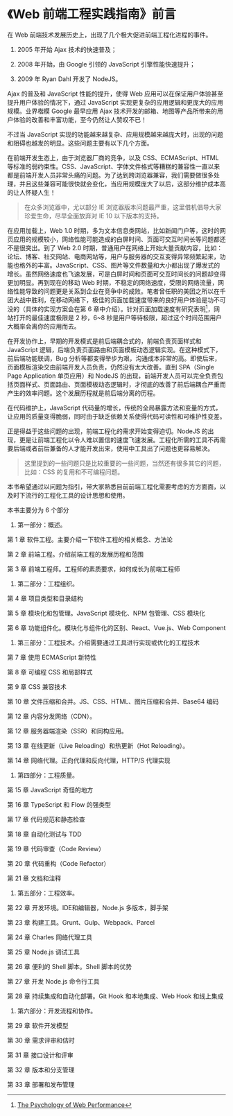 # 《Web 前端工程实践指南》前言

在 Web 前端技术发展历史上，出现了几个极大促进前端工程化进程的事件。

1. 2005 年开始 Ajax 技术的快速普及；

2. 2008 年开始，由 Google 引领的 JavaScript 引擎性能快速提升；

3. 2009 年 Ryan Dahl 开发了 NodeJS。

Ajax 的普及和 JavaScript 性能的提升，使得 Web 应用可以在保证用户体验甚至提升用户体验的情况下，通过 JavaScript 实现更复杂的应用逻辑和更庞大的应用规模。业界楷模 Google 最早应用 Ajax 技术开发的邮箱、地图等产品所带来的用户体验的改善和丰富功能，至今仍然让人赞叹不已！

不过当 JavaScript 实现的功能越来越复杂、应用规模越来越庞大时，出现的问题和阻碍也越发的明显。这些问题主要有以下几个方面。

在前端开发生态上，由于浏览器厂商的竞争，以及 CSS、ECMAScript、HTML 等标准的弱约束性。CSS、JavaScript、字体文件格式等糟糕的兼容性一直以来都是前端开发人员非常头痛的问题。为了达到跨浏览器兼容，我们需要做很多处理，并且这些兼容可能很快就会变化，当应用规模庞大了以后，这部分维护成本高的让人怀疑人生！

> 在众多浏览器中，尤以部分 IE 浏览器版本问题最严重，这里借机倡导大家珍爱生命，尽早全面放弃对 IE 10 以下版本的支持。

在应用加载上，Web 1.0 时期，多为文本信息类网站，比如新闻门户等，这时的网页应用的规模较小，网络性能可能造成的白屏时间、页面可交互时间长等问题都还不是很突出。到了 Web 2.0 时期，普通用户在网络上开始大量贡献内容，比如：论坛、博客、社交网站、电商网站等，用户与服务器的交互变得异常频繁起来，功能也格外的丰富。JavaScript、CSS、图片等文件数量和大小都出现了爆发式的增长。虽然网络速度也飞速发展，可是白屏时间和页面可交互时间长的问题却变得更加明显。再到现在的移动 Web 时期，不稳定的网络速度，受限的网络流量，网络性能导致的问题更是关系到企业在竞争中的成败。笔者曾任职的美团之所以在千团大战中胜利，在移动网络下，极佳的页面加载速度带来的良好用户体验是功不可没的（具体的实现方案会在第 6 章中介绍）。针对页面加载速度有研究表明[^1]，网站打开的最佳速度极限是 2 秒，6~8 秒是用户等待极限，超过这个时间范围用户大概率会离你的应用而去。

在开发协作上，早期的开发模式是前后端耦合式的，前端负责页面样式和 JavaScript 逻辑，后端负责页面路由和页面模板动态逻辑实现。在这种模式下，前后端功能联调，Bug 分析等都变得举步为艰，沟通成本非常的高。即使后来，页面模板渲染交由前端开发人员负责，仍然没有太大改善。直到 SPA（Single Page Application 单页应用）和 NodeJS 的出现，前端开发人员可以完全负责包括页面样式、页面路由、页面模板动态逻辑时，才彻底的改善了前后端耦合严重而产生的效率问题。这个发展历程就是前后端分离的历程。

在代码维护上，JavaScript 代码量的增长，传统的全局暴露方法和变量的方式，让应用的质量变得脆弱，同时由于缺乏依赖关系使得代码可读性和可维护性变差。

正是得益于这些问题的出现，前端工程化的需求开始变得迫切。NodeJS 的出现，更是让前端工程化以令人难以置信的速度飞速发展。工程化所需的工具不再需要后端或者前后兼备的人才能开发出来，使用中工具出了问题也更容易解决。

> 这里提到的一些问题只是比较重要的一些问题，当然还有很多其它的问题，比如：CSS 的复用和不可编程问题。

本书希望通过以问题为指引，带大家熟悉目前前端工程化需要考虑的方方面面，以及时下流行的工程化工具的设计思想和使用。

本书主要分为 6 个部分

1. 第一部分：概述。

第 1 章 软件工程。主要介绍一下软件工程的相关概念、方法论

第 2 章 前端工程。介绍前端工程的发展历程和范围

第 3 章 前端工程师。工程师的素质要求，如何成长为前端工程师

1. 第二部分：工程组织。

第 4 章 项目类型和目录结构

第 5 章 模块化和包管理。JavaScript 模块化、NPM 包管理、CSS 模块化

第 6 章 功能组件化。模块化与组件化的区别、React、Vue.js、Web Component

1. 第三部分：工程技术。介绍需要通过工具进行实现或优化的工程技术

第 7 章 使用 ECMAScript 新特性

第 8 章 可编程 CSS 和局部样式

第 9 章 CSS 兼容技术

第 10 章 文件压缩和合并。JS、CSS、HTML、图片压缩和合并、Base64 编码

第 12 章 内容分发网络（CDN）。

第 12 章 服务器端渲染（SSR）和同构应用。

第 13 章 在线更新（Live Reloading）和热更新（Hot Reloading）。

第 14 章 网络代理。正向代理和反向代理，HTTP/S 代理实现

1. 第四部分：工程质量。

第 15 章 JavaScript 奇怪的地方

第 16 章 TypeScript 和 Flow 的强类型

第 17 章 代码规范和静态检查

第 18 章 自动化测试与 TDD

第 19 章 代码审查（Code Review）

第 20 章 代码重构（Code Refactor）

第 21 章 文档和注释

1. 第五部分：工程效率。

第 22 章 开发环境。IDE和编辑器，Node.js 多版本，脚手架

第 23 章 构建工具。Grunt、Gulp、Webpack、Parcel

第 24 章 Charles 网络代理工具

第 25 章 Node.js 调试工具

第 26 章 便利的 Shell 脚本。Shell 脚本的优势

第 27 章 开发 Node.js 命令行工具

第 28 章 持续集成和自动化部署。Git Hook 和本地集成、Web Hook 和线上集成

1. 第六部分：开发流程和协作。

第 29 章 软件开发模型

第 30 章 需求评审和估时

第 31 章 接口设计和评审

第 32 章 版本和分支管理

第 33 章 部署和发布管理

[^1]: [The Psychology of Web Performance](http://www.websiteoptimization.com/speed/tweak/psychology-web-performance/)

